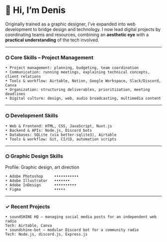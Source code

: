 # 👋 Hi, I’m Denis

Originally trained as a graphic designer, I’ve expanded into web development to bridge design and technology. I now lead digital projects by coordinating teams and resources, combining an **aesthetic eye** with a **practical understanding** of the tech involved.

---

### ⛭ Core Skills – Project Management

```
• Project management: planning, budgeting, team coordination
• Communication: running meetings, explaining technical concepts, client relations
• Tools & workflow: Airtable, Notion, Google Workspace, Slack/Discord, Canva
• Organization: structuring deliverables, prioritization, meeting deadlines
• Digital culture: design, web, audio broadcasting, multimedia content
```

---

### ⛭ Development Skills

```
• Web & Frontend: HTML, CSS, JavaScript, Nuxt.js
• Backend & APIs: Node.js, Discord bots
• Databases: SQLite (via better-sqlite3), Airtable
• Tools & workflow: Git, CI/CD, automation scripts
```

---

### ⛭ Graphic Design Skills

Profile: Graphic design, art direction

```
• Adobe Photoshop     •••••••••••
• Adobe Illustrator   •••••••
• Adobe InDesign      ••••••••••
• Figma               •••••
```

---

### ✓ Recent Projects

```
• soundSHINE HQ — managing social media posts for an independent web radio
Tech: Airtable, Canva
• soundshine-bot — modular Discord bot for a community radio
Tech: Node.js, discord.js, Express.js
```

